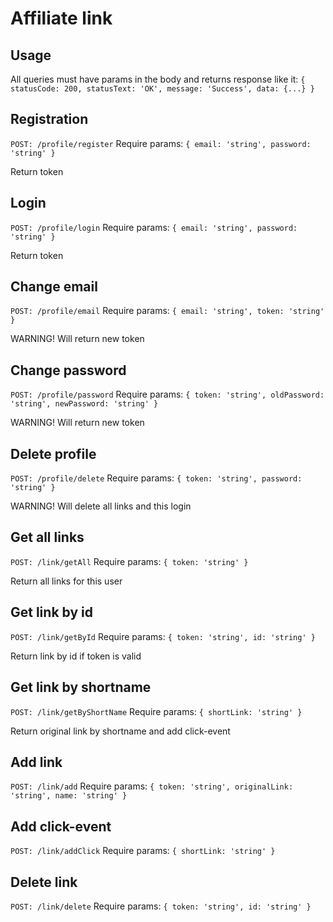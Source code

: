 # Affiliate link

## Usage

All queries must have params in the body and returns response like it:
`{
  statusCode: 200,
  statusText: 'OK',
  message: 'Success',
  data: {...}
}`

## Registration

`POST: /profile/register`
Require params:
`{
  email: 'string',
  password: 'string'
}`

Return token

## Login

`POST: /profile/login`
Require params:
`{
  email: 'string',
  password: 'string'
}`

Return token

## Change email

`POST: /profile/email`
Require params:
`{
  email: 'string',
  token: 'string'
}`

WARNING! Will return new token

## Change password

`POST: /profile/password`
Require params:
`{
  token: 'string',
  oldPassword: 'string',
  newPassword: 'string'
}`

WARNING! Will return new token

## Delete profile

`POST: /profile/delete`
Require params:
`{
  token: 'string',
  password: 'string'
}`

WARNING! Will delete all links and this login

## Get all links

`POST: /link/getAll`
Require params:
`{
  token: 'string'
}`

Return all links for this user

## Get link by id

`POST: /link/getById`
Require params:
`{
  token: 'string',
  id: 'string'
}`

Return link by id if token is valid

## Get link by shortname

`POST: /link/getByShortName`
Require params:
`{
  shortLink: 'string'
}`

Return original link by shortname and add click-event

## Add link

`POST: /link/add`
Require params:
`{
  token: 'string',
  originalLink: 'string',
  name: 'string'
}`

## Add click-event

`POST: /link/addClick`
Require params:
`{
  shortLink: 'string'
}`

## Delete link

`POST: /link/delete`
Require params:
`{
  token: 'string',
  id: 'string'
}`